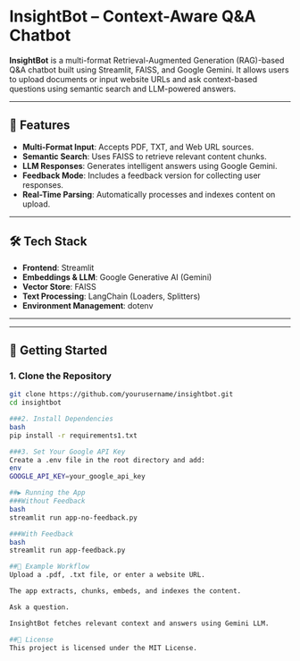 # InsightBot – Context-Aware Q&A Chatbot

**InsightBot** is a multi-format Retrieval-Augmented Generation (RAG)-based Q&A chatbot built using Streamlit, FAISS, and Google Gemini. It allows users to upload documents or input website URLs and ask context-based questions using semantic search and LLM-powered answers.

---

## 🚀 Features

- **Multi-Format Input**: Accepts PDF, TXT, and Web URL sources.
- **Semantic Search**: Uses FAISS to retrieve relevant content chunks.
- **LLM Responses**: Generates intelligent answers using Google Gemini.
- **Feedback Mode**: Includes a feedback version for collecting user responses.
- **Real-Time Parsing**: Automatically processes and indexes content on upload.

---

## 🛠 Tech Stack

- **Frontend**: Streamlit
- **Embeddings & LLM**: Google Generative AI (Gemini)
- **Vector Store**: FAISS
- **Text Processing**: LangChain (Loaders, Splitters)
- **Environment Management**: dotenv

---

---

## 🚀 Getting Started

### 1. Clone the Repository

```bash
git clone https://github.com/yourusername/insightbot.git
cd insightbot

###2. Install Dependencies
bash
pip install -r requirements1.txt

###3. Set Your Google API Key
Create a .env file in the root directory and add:
env
GOOGLE_API_KEY=your_google_api_key

##▶️ Running the App
###Without Feedback
bash
streamlit run app-no-feedback.py

###With Feedback
bash
streamlit run app-feedback.py

##🧪 Example Workflow
Upload a .pdf, .txt file, or enter a website URL.

The app extracts, chunks, embeds, and indexes the content.

Ask a question.

InsightBot fetches relevant context and answers using Gemini LLM.

##📄 License
This project is licensed under the MIT License.

